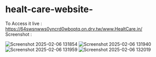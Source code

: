 # healt-care-website-
To Access it live : https://64swsnwws0yncrd0wboptq.on.drv.tw/www.HealtCare.in/
Screenshot : 

![Screenshot 2025-02-06 131854](https://github.com/user-attachments/assets/2be2a832-b1ad-49f6-a75c-cee88a34a859)
![Screenshot 2025-02-06 131940](https://github.com/user-attachments/assets/59c3402c-81eb-4b8e-a86c-0012528db2db)
![Screenshot 2025-02-06 131959](https://github.com/user-attachments/assets/168bb651-6323-4a2d-ba8d-c9e5e8ab3642)
![Screenshot 2025-02-06 132019](https://github.com/user-attachments/assets/fce0d58a-a50e-4c1b-865e-ba6d05c3fa95)
